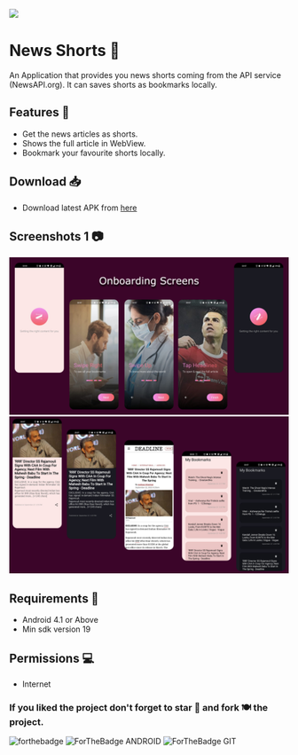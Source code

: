 ![](./Assets/header.png)

# News Shorts 📄 

An Application that provides you news shorts coming from the API service (NewsAPI.org). It can saves shorts as bookmarks locally. 


## Features 🚀

- Get the news articles as shorts.
- Shows the full article in WebView.
- Bookmark your favourite shorts locally.


## Download 📥
- Download latest APK from [here](https://github.com/insfirred/inshorts-clone/blob/features/apks/app-release.apk)

## Screenshots 1 📷 
![screenshot1](assets/readMe/one.jpg)
![screenshot1](assets/readMe/two.jpg)

## Requirements 🎯 
- Android 4.1 or Above
- Min sdk version 19

## Permissions 💻
- Internet

### If you liked the project don't forget to star 🌟 and fork 🍽 the project.
![forthebadge](https://forthebadge.com/images/badges/built-with-love.svg)
![ForTheBadge ANDROID](https://forthebadge.com/images/badges/built-for-android.svg)
![ForTheBadge GIT](https://forthebadge.com/images/badges/uses-git.svg)

